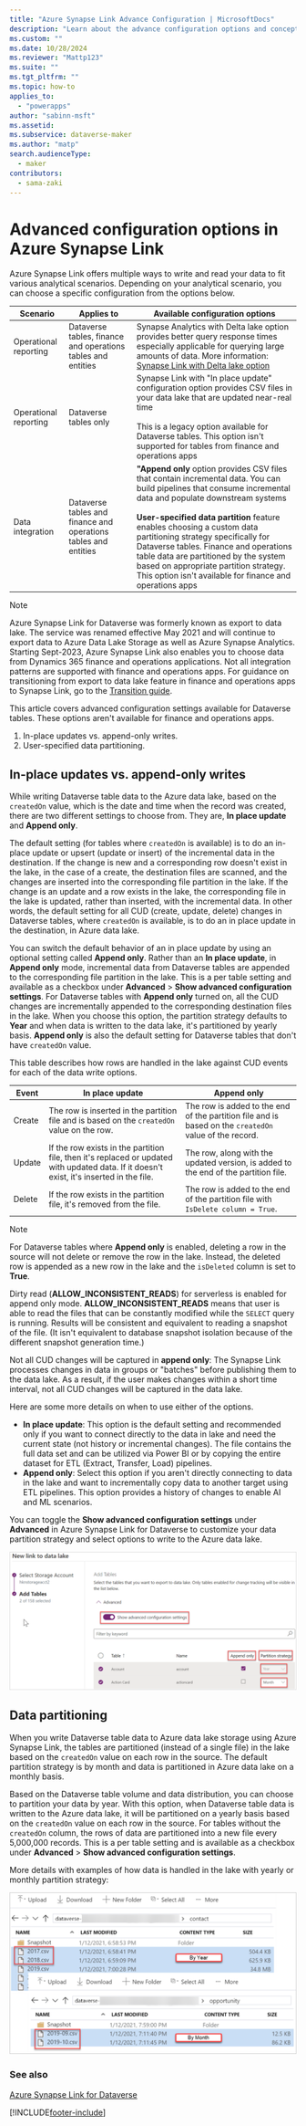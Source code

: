 ```yaml
---
title: "Azure Synapse Link Advance Configuration | MicrosoftDocs"
description: "Learn about the advance configuration options and concepts in Azure Synapse Link for Dataverse."
ms.custom: ""
ms.date: 10/28/2024
ms.reviewer: "Mattp123"
ms.suite: ""
ms.tgt_pltfrm: ""
ms.topic: how-to
applies_to: 
  - "powerapps"
author: "sabinn-msft"
ms.assetid: 
ms.subservice: dataverse-maker
ms.author: "matp"
search.audienceType: 
  - maker
contributors:
  - sama-zaki
---
```


# Advanced configuration options in Azure Synapse Link

Azure Synapse Link offers multiple ways to write and read your data to fit various analytical scenarios. Depending on your analytical scenario, you can choose a specific configuration from the options below.

|Scenario  | Applies to  | Available configuration options |
|----------|----------------|---------------------------------|
| Operational reporting | Dataverse tables,  finance and operations tables and entities |  Synapse Analytics with Delta lake option provides better query response times especially applicable for  querying large amounts of data. More information: [Synapse Link with Delta lake option](azure-synapse-link-delta-lake.md)  |
| Operational reporting | Dataverse tables only |  Synapse Link with "In place update" configuration option provides CSV files in your data lake that are updated near-real time  <br><br> This is a legacy option available for Dataverse tables. This option isn't supported for tables from finance and operations apps |
| Data integration | Dataverse tables and finance and operations tables and entities | **"Append only** option provides CSV files that contain incremental data. You can build pipelines that consume incremental data and populate downstream systems <br><br> **User-specified data partition** feature enables choosing a custom data partitioning strategy specifically for Dataverse tables. Finance and operations table data are partitioned by the system based on appropriate partition strategy. This option isn't available for finance and operations apps|

> [!NOTE]
> Azure Synapse Link for Dataverse was formerly known as export to data lake. The service was renamed effective May 2021 and will continue to export data to Azure Data Lake Storage as well as Azure Synapse Analytics.
> Starting Sept-2023, Azure Synapse Link also enables you to choose data from Dynamics 365 finance and operations applications. Not all integration patterns are supported with finance and operations apps. For guidance on transitioning from export to data lake feature in finance and operations apps to Synapse Link, go to the [Transition guide](/power-apps/maker/data-platform/azure-synapse-link-transition-from-fno).

This article covers advanced configuration settings available for Dataverse tables. These options aren't available for finance and operations apps.

1. In-place updates vs. append-only writes.
2. User-specified data partitioning.

## In-place updates vs. append-only writes

While writing Dataverse table data to the Azure data lake, based on the `createdOn` value, which is the date and time when the record was created, there are two different settings to choose from. They are, **In place update** and **Append only**.

The default setting (for tables where `createdOn` is available) is to do an in-place update or upsert (update or insert) of the incremental data in the destination. If the change is new and a corresponding row doesn't exist in the lake, in the case of a create, the destination files are scanned, and the changes are inserted into the corresponding file partition in the lake. If the change is an update and a row exists in the lake, the corresponding file in the lake is updated, rather than inserted, with the incremental data. In other words, the default setting for all CUD (create, update, delete) changes in Dataverse tables, where `createdOn` is available, is to do an in place update in the destination, in Azure data lake.

You can switch the default behavior of an in place update by using an optional setting called **Append only**. Rather than an **In place update**, in **Append only** mode, incremental data from Dataverse tables are appended to the corresponding file partition in the lake. This is a per table setting and available as a checkbox under **Advanced** > **Show advanced configuration settings**. For Dataverse tables with **Append only** turned on, all the CUD changes are incrementally appended to the corresponding destination files in the lake. When you choose this option, the partition strategy defaults to **Year** and when data is written to the data lake, it's partitioned by yearly basis. **Append only** is also the default setting for Dataverse tables that don't have `createdOn` value.

This table describes how rows are handled in the lake against CUD events for each of the data write options.

|Event  |In place update  |Append only  |
|---------|---------|---------|
|Create     |  The row is inserted in the partition file and is based on the `createdOn` value on the row.       | The row is added to the end of the partition file and is based on the `createdOn` value of the record.    |
|Update     | If the row exists in the partition file, then it's replaced or updated with updated data. If it doesn't exist, it's inserted in the file.    |  The row, along with the updated version, is added to the end of the partition file.   |
|Delete     |  If the row exists in the partition file, it's removed from the file.    | The row is added to the end of the partition file with `IsDelete column = True`.    |

> [!NOTE]
> For Dataverse tables where **Append only** is enabled, deleting a row in the source will not delete or remove the row in the lake. Instead, the deleted row is appended as a new row in the lake and the `isDeleted` column is set to **True**.
>
> Dirty read (**ALLOW_INCONSISTENT_READS**) for serverless is enabled for append only mode. **ALLOW_INCONSISTENT_READS** means that user is able to read the files that can be constantly modified while the `SELECT` query is running. Results will be consistent and equivalent to reading a snapshot of the file. (It isn't equivalent to database snapshot isolation because of the different snapshot generation time.)
>
> Not all CUD changes will be captured in **append only**: The Synapse Link processes changes in data in groups or "batches" before publishing them to the data lake. As a result, if the user makes changes within a short time interval, not all CUD changes will be captured in the data lake.

Here are some more details on when to use either of the options.

- **In place update**:  This option is the default setting and recommended only if you want to connect directly to the data in lake and need the current state (not history or incremental changes). The file contains the full data set and can be utilized via Power BI or by copying the entire dataset for ETL (Extract, Transfer, Load) pipelines.
- **Append only**: Select this option if you aren't directly connecting to data in the lake and want to incrementally copy data to another target using ETL pipelines. This option provides a history of changes to enable AI and ML scenarios.

You can toggle the **Show advanced configuration settings** under **Advanced** in Azure Synapse Link for Dataverse to customize your data partition strategy and select options to write to the Azure data lake.

![Show advanced configuration.](media/export-data-lake-show-advanced-config.png "Show advanced configuration")

## Data partitioning

When you write Dataverse table data to Azure data lake storage using Azure Synapse Link, the tables are partitioned (instead of a single file) in the lake based on the `createdOn` value on each row in the source. The default partition strategy is by month and data is partitioned in Azure data lake on a monthly basis.

Based on the Dataverse table volume and data distribution, you can choose to partition your data by year. With this option, when Dataverse table data is written to the Azure data lake, it will be partitioned on a yearly basis based on the `createdOn` value on each row in the source. For tables without the `createdOn` column, the rows of data are partitioned into a new file every 5,000,000 records. This is a per table setting and is available as a checkbox under **Advanced** > **Show advanced configuration settings**.

More details with examples of how data is handled in the lake with yearly or monthly partition strategy:

![Partition Strategy.](media/export-data-lake-partition-strategy.png "Show advanced configuration")

### See also

[Azure Synapse Link for Dataverse](./export-to-data-lake.md)

[!INCLUDE[footer-include](../../includes/footer-banner.md)]
